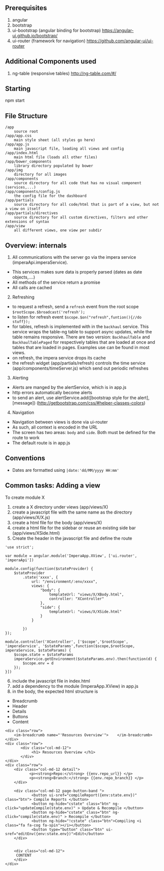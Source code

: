 Prerequisites
----------------
 1. angular
 2. bootstrap
 3. ui-bootstrap (angular binding for bootstrap) https://angular-ui.github.io/bootstrap/
 4. ui-router (framework for navigation) https://github.com/angular-ui/ui-router
 
Additional Components used
---------------------------

 1. ng-table (responsive tables) http://ng-table.com/#/

Starting
---------

npm start


File Structure
--------------
```
/app
    source root
/app/app.css
    main style sheet (all styles go here)
/app/app.js
    main javascript file, loading all views and config
/app/index.html
    main html file (loads all other files)
/app/bower_components
    library directory populated by bower
/app/img
    directory for all images
/app/components
    source directory for all code that has no visual component (services,...)
/app/components/config.js
    the config file for the dashboard
/app/partials
    source directory for all code/html that is part of a view, but not a view on itself
/app/partials/directives
    source directory for all custom directives, filters and other extensions of syntax
/app/view
    all different views, one view per subdir
```  

Overview: internals
----------------------------

1. All communications with the server go via the impera service (imperaApi.imperaService). 
 * This services makes sure data is properly parsed (dates as date objects,....) 
 * All methods of the service return a promise
 * All calls are cached
2. Refreshing
 * to request a refresh, send a `refresh` event from the root scope `$rootScope.$broadcast('refresh');`
 * to listen for refresh event `$scope.$on("refresh",funtion(){//do stuff});`
 * for tables, refresh is implemented with in the `backhaul` service. This service wraps the table-ng table to support async updates, while the table remains responsive. There are two version: `BackhaulTable` and `BackhaulTablePaged` for respectively tables that are loaded at once and tables that are loaded in pages. Examples use can be found in most views. 
 * on refresh, the impera service drops its cache
 * the refresh widget (app/partials/refresh) controls the time service (app/components/timeServer.js) which send out periodic refreshes
3. Alerting
 * Alerts are manged by the alertService, which is in app.js
 * http errors automatically become alerts
 * to send an alert, use alertService.add([bootstrap style for the alert],[message])  (http://getbootstrap.com/css/#helper-classes-colors)
4. Navigation
 * Navigation between views is done via ui-router
 * As such, all context is encoded in the URL
 * The screen has two areas: `body` and `side`. Both must be defined for the route to work
 * The default route is in app.js
 

Conventions
-----------
* Dates are formatted using `|date:'dd/MM/yyyy HH:mm'`

Common tasks: Adding a view
----------------------------
To create module X
1. create a X directory under views (app/views/X)
2. create a javascript file with the same name as the directory (app/views/X/X.js)
3. create a html file for the body (app/views/X)
4. create a html file for the sidebar or reuse an existing side bar (app/views/XSide.html)
5. Create the header in the javascript file and define the route
```
'use strict';

var module = angular.module('ImperaApp.XView', ['ui.router', 'imperaApi'])

module.config(function($stateProvider) {
    $stateProvider
        .state('xxxx', {
            url: "/environment/:env/xxxx",
            views: {
                "body": {
                    templateUrl: "views/X/XBody.html",
                    controller: "XController"
                },
                "side": {
                    templateUrl: "views/X/XSide.html"
                }
            }

        })
});

module.controller('XController', ['$scope','$rootScope', 'imperaService', '$stateParams',function($scope,$rootScope, imperaService, $stateParams) {
    $scope.state = $stateParams
    imperaService.getEnvironment($stateParams.env).then(function(d) {
        $scope.env = d
    });
}])
```
6. include the javascript file in index.html
7. add a dependency to the module (ImperaApp.XView) in app.js
8. in the body, the expected html structure is 
  * Breadcrumb
  * Header 
  * Details
  * Buttons
  * Content

```
<div class="row">
    <im-breadcrumb name="'Resources Overview'">    </im-breadcrumb> 
</div>
<div class="row">
       <div class="col-md-12">
            <h1> Resources Overview </h1>
       </div>
</div>
<div class="row">
    <div class="col-md-12 detail">
           <p><strong>Repo:</strong> {{env.repo_url}} </p>
           <p><strong>Branch:</strong> {{env.repo_branch}} </p>
    </div>	

    <div class="col-md-12 page-button-band ">
            <button ui-sref="compileReport({env:state.env})" class="btn"> Compile Reports </button> 
	        <button ng-hide="cstate" class="btn" ng-click="updateCompile(state.env)" > Update & Recompile </button>
	        <button ng-hide="cstate" class="btn" ng-click="compile(state.env)" > Recompile </button>
	        <button ng-hide="!cstate" class="btn">Compiling <i class="fa fa-cog fa-spin"></i></button>       
		    <button type="button" class="btn" ui-sref="editEnv({env:state.env})">Edit</button>
	</div>	


    <div class="col-md-12">
     CONTENT
    </div>
</div>
```



